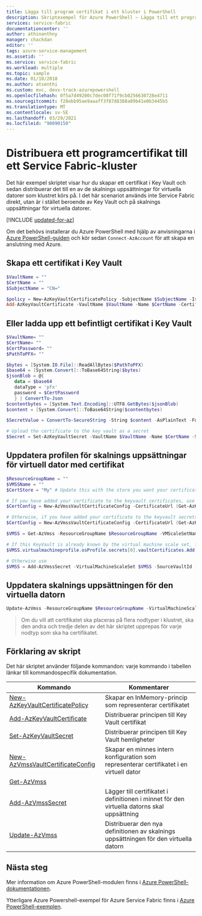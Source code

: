 ```yaml
---
title: Lägga till program certifikat i ett kluster i PowerShell
description: Skriptexempel för Azure PowerShell – Lägga till ett programcertifikat till ett Service Fabric-kluster.
services: service-fabric
documentationcenter: ''
author: athinanthny
manager: chackdan
editor: ''
tags: azure-service-management
ms.assetid: ''
ms.service: service-fabric
ms.workload: multiple
ms.topic: sample
ms.date: 01/18/2018
ms.author: atsenthi
ms.custom: mvc, devx-track-azurepowershell
ms.openlocfilehash: 0f5a7d49200c7dec08f71f9cb0256630728e4711
ms.sourcegitcommit: f28ebb95ae9aaaff3f87d8388a09b41e0b3445b5
ms.translationtype: MT
ms.contentlocale: sv-SE
ms.lasthandoff: 03/29/2021
ms.locfileid: "90090150"
---
```

# <a name="add-an-application-certificate-to-a-service-fabric-cluster"></a>Distribuera ett programcertifikat till ett Service Fabric-kluster

Det här exempel skriptet visar hur du skapar ett certifikat i Key Vault och sedan distribuerar det till en av de skalnings uppsättningar för virtuella datorer som klustret körs på. I det här scenariot används inte Service Fabric direkt, utan är i stället beroende av Key Vault och på skalnings uppsättningar för virtuella datorer.

[!INCLUDE [updated-for-az](../../../includes/updated-for-az.md)]

Om det behövs installerar du Azure PowerShell med hjälp av anvisningarna i [Azure PowerShell-guiden](/powershell/azure/) och kör sedan `Connect-AzAccount` för att skapa en anslutning med Azure. 

## <a name="create-a-certificate-in-key-vault"></a>Skapa ett certifikat i Key Vault

```powershell
$VaultName = ""
$CertName = ""
$SubjectName = "CN="

$policy = New-AzKeyVaultCertificatePolicy -SubjectName $SubjectName -IssuerName Self -ValidityInMonths 12
Add-AzKeyVaultCertificate -VaultName $VaultName -Name $CertName -CertificatePolicy $policy
```

## <a name="or-upload-an-existing-certificate-into-key-vault"></a>Eller ladda upp ett befintligt certifikat i Key Vault

```powershell
$VaultName= ""
$CertName= ""
$CertPassword= ""
$PathToPFX= ""

$bytes = [System.IO.File]::ReadAllBytes($PathToPFX)
$base64 = [System.Convert]::ToBase64String($bytes)
$jsonBlob = @{
   data = $base64
   dataType = 'pfx'
   password = $CertPassword
   } | ConvertTo-Json
$contentbytes = [System.Text.Encoding]::UTF8.GetBytes($jsonBlob)
$content = [System.Convert]::ToBase64String($contentbytes)

$SecretValue = ConvertTo-SecureString -String $content -AsPlainText -Force

# Upload the certificate to the key vault as a secret
$Secret = Set-AzKeyVaultSecret -VaultName $VaultName -Name $CertName -SecretValue $SecretValue

```

## <a name="update-virtual-machine-scale-sets-profile-with-certificate"></a>Uppdatera profilen för skalnings uppsättningar för virtuell dator med certifikat

```powershell
$ResourceGroupName = ""
$VMSSName = ""
$CertStore = "My" # Update this with the store you want your certificate placed in, this is LocalMachine\My

# If you have added your certificate to the keyvault certificates, use
$CertConfig = New-AzVmssVaultCertificateConfig -CertificateUrl (Get-AzKeyVaultCertificate -VaultName $VaultName -Name $CertName).SecretId -CertificateStore $CertStore

# Otherwise, if you have added your certificate to the keyvault secrets, use
$CertConfig = New-AzVmssVaultCertificateConfig -CertificateUrl (Get-AzKeyVaultSecret -VaultName $VaultName -Name $CertName).Id -CertificateStore $CertStore

$VMSS = Get-AzVmss -ResourceGroupName $ResourceGroupName -VMScaleSetName $VMSSName

# If this KeyVault is already known by the virtual machine scale set, for example if the cluster certificate is deployed from this keyvault, use
$VMSS.virtualmachineprofile.osProfile.secrets[0].vaultCertificates.Add($CertConfig)

# Otherwise use
$VMSS = Add-AzVmssSecret -VirtualMachineScaleSet $VMSS -SourceVaultId (Get-AzKeyVault -VaultName $VaultName).ResourceId  -VaultCertificate $CertConfig
```

## <a name="update-the-virtual-machine-scale-set"></a>Uppdatera skalnings uppsättningen för den virtuella datorn
```powershell
Update-AzVmss -ResourceGroupName $ResourceGroupName -VirtualMachineScaleSet $VMSS -VMScaleSetName $VMSSName
```

> Om du vill att certifikatet ska placeras på flera nodtyper i klustret, ska den andra och tredje delen av det här skriptet upprepas för varje nodtyp som ska ha certifikatet.

## <a name="script-explanation"></a>Förklaring av skript

Det här skriptet använder följande kommandon: varje kommando i tabellen länkar till kommandospecifik dokumentation.

| Kommando | Kommentarer |
|---|---|
| [New-AzKeyVaultCertificatePolicy](/powershell/module/az.keyvault/New-AzKeyVaultCertificatePolicy) | Skapar en InMemory-princip som representerar certifikatet |
| [Add-AzKeyVaultCertificate](/powershell/module/az.keyvault/Add-AzKeyVaultCertificate)| Distribuerar principen till Key Vault certifikat |
| [Set-AzKeyVaultSecret](/powershell/module/az.keyvault/Set-AzKeyVaultSecret)| Distribuerar principen till Key Vault hemligheter |
| [New-AzVmssVaultCertificateConfig](/powershell/module/az.compute/New-AzVmssVaultCertificateConfig) | Skapar en minnes intern konfiguration som representerar certifikatet i en virtuell dator |
| [Get-AzVmss](/powershell/module/az.compute/Get-AzVmss) |  |
| [Add-AzVmssSecret](/powershell/module/az.compute/Add-AzVmssSecret) | Lägger till certifikatet i definitionen i minnet för den virtuella datorns skal uppsättning |
| [Update-AzVmss](/powershell/module/az.compute/Update-AzVmss) | Distribuerar den nya definitionen av skalnings uppsättningen för den virtuella datorn |

## <a name="next-steps"></a>Nästa steg

Mer information om Azure PowerShell-modulen finns i [Azure PowerShell-dokumentationen](/powershell/azure/).

Ytterligare Azure Powershell-exempel för Azure Service Fabric finns i [Azure PowerShell-exemplen](../service-fabric-powershell-samples.md).
